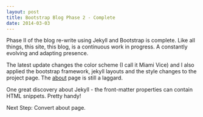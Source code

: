 ```yaml
---
layout: post
title: Bootstrap Blog Phase 2 - Complete
date: 2014-03-03
---
```


Phase II of the blog re-write using Jekyll and Bootstrap is complete.  Like all things, this site, this blog, is a continuous work in progress.  A constantly evolving and adapting presence.

The latest update changes the color scheme (I call it Miami Vice) and I also applied the bootstrap framework, jekyll layouts and the style changes to the project page. The [about](About) page is still a laggard.

One great discovery about Jekyll - the front-matter properties can contain HTML snippets.  Pretty handy!

Next Step: Convert about page.